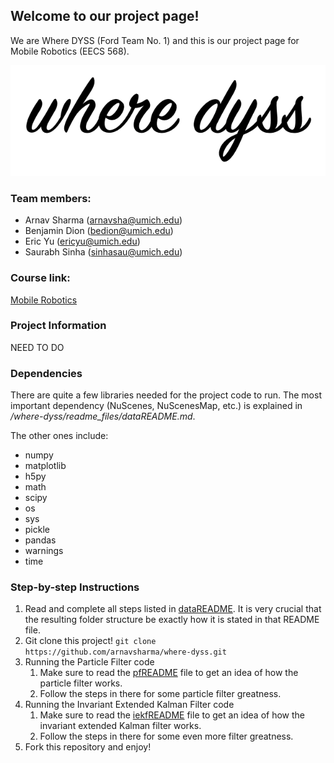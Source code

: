 ## Welcome to our project page!

We are Where DYSS (Ford Team No. 1) and this is our project page for Mobile Robotics (EECS 568).

![where-dyss logo](where-dyss-logo.png)

### Team members:

* Arnav Sharma (arnavsha@umich.edu)
* Benjamin Dion (bedion@umich.edu)
* Eric Yu (ericyu@umich.edu)
* Saurabh Sinha (sinhasau@umich.edu)

### Course link:

[Mobile Robotics](http://robots.engin.umich.edu/mobilerobotics/)

### Project Information

NEED TO DO

### Dependencies
There are quite a few libraries needed for the project code to run. The most important dependency (NuScenes, NuScenesMap, etc.) is explained in */where-dyss/readme_files/dataREADME.md*.

The other ones include:
* numpy
* matplotlib
* h5py
* math
* scipy
* os
* sys
* pickle
* pandas
* warnings
* time

### Step-by-step Instructions
1. Read and complete all steps listed in [dataREADME](readme_files/dataREADME.md). It is very crucial that the resulting folder structure be exactly how it is stated in that README file.
2. Git clone this project! `git clone https://github.com/arnavsharma/where-dyss.git`
3. Running the Particle Filter code
    1. Make sure to read the [pfREADME](readme_files/pfREADME.md) file to get an idea of how the particle filter works.
    2. Follow the steps in there for some particle filter greatness.
4. Running the Invariant Extended Kalman Filter code
    1. Make sure to read the [iekfREADME](readme_files/iekfREADME.md) file to get an idea of how the invariant extended Kalman filter works.
    2. Follow the steps in there for some even more filter greatness.
5. Fork this repository and enjoy!

